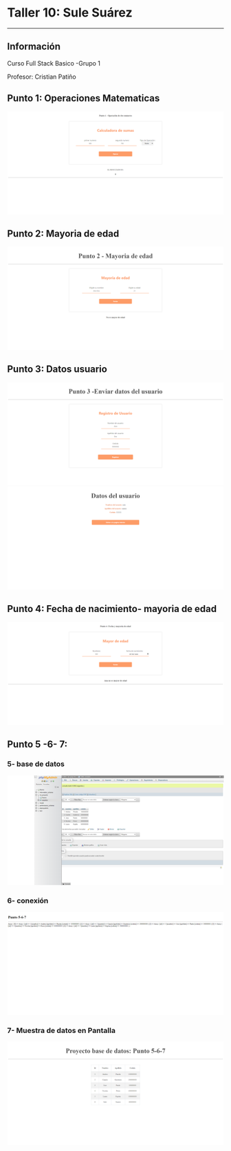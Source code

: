 <h1>Taller 10: Sule Suárez </h1>

<hr>

<h2>Información</h2>

<p>Curso Full Stack Basico -Grupo 1</p>

<p> Profesor: Cristian Patiño </p>




<h2> Punto 1: Operaciones Matematicas  </h2>

<img src= "./Public/images/punto1.png" alt= "operación">

<h2>Punto 2: Mayoria de edad</h2>

<img src= "./Public/images/punto2.png" alt= "age">
<h2>Punto 3: Datos usuario </h2>
<img src= "./Public/images/punto3.png" alt= "age">
<img src= "./Public/images/punto3-1.png" alt= "age">

<h2>Punto 4: Fecha de nacimiento- mayoria de edad  </h2>

<img src= "./Public/images/punto4.png" alt= "age">
<h2>Punto 5 -6- 7: </h2>
<h3> 5- base de datos</h3>

<img src= "./Public/images/mysql.png" alt= "mysql">

<h3> 6- conexión</h3>

<img src= "./Public/images/conexion.png" alt= "conexion">

<h3> 7- Muestra de datos en Pantalla</h3>

<img src= "./Public/images/Bd.png" alt= "base de datos">


